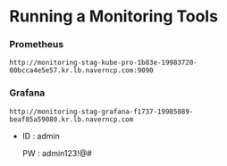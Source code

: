 # Running a Monitoring Tools

### Prometheus

  ```
  http://monitoring-stag-kube-pro-1b83e-19983720-00bcca4e5e57.kr.lb.naverncp.com:9090
  ```


### Grafana

  ```
  http://monitoring-stag-grafana-f1737-19985889-beaf85a59080.kr.lb.naverncp.com
  ```

  - ID : admin

    PW : admin123!@#
